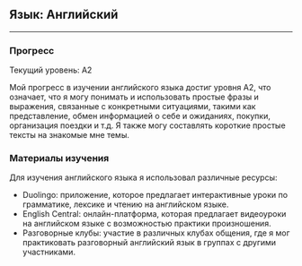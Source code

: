 ## Язык: Английский
----------------

### Прогресс

Текущий уровень: A2

Мой прогресс в изучении английского языка достиг уровня A2, что означает, что я могу понимать и использовать простые фразы и выражения, связанные с конкретными ситуациями, такими как представление, обмен информацией о себе и ожиданиях, покупки, организация поездки и т.д. Я также могу составлять короткие простые тексты на знакомые мне темы.

### Материалы изучения

Для изучения английского языка я использовал различные ресурсы:

-   Duolingo: приложение, которое предлагает интерактивные уроки по грамматике, лексике и чтению на английском языке.
-   English Central: онлайн-платформа, которая предлагает видеоуроки на английском языке с возможностью практики произношения.
-   Разговорные клубы: участие в различных клубах общения, где я мог практиковать разговорный английский язык в группах с другими участниками.